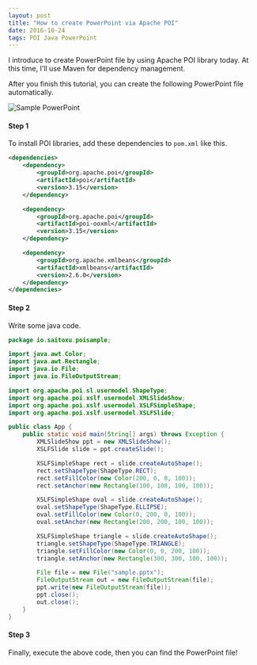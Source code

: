 ```yaml
---
layout: post
title: "How to create PowerPoint via Apache POI"
date: 2016-10-24
tags: POI Java PowerPoint
---
```

I introduce to create PowerPoint file by using Apache POI library today.
At this time, I'll use Maven for dependency management.

After you finish this tutorial,
you can create the following PowerPoint file automatically.

![Sample PowerPoint]({{site.baseurl}}/images/2016-10-24-sample-power-point.png)

#### **Step 1**
To install POI libraries, add these dependencies to `pom.xml` like this.

```xml
<dependencies>
    <dependency>
        <groupId>org.apache.poi</groupId>
        <artifactId>poi</artifactId>
        <version>3.15</version>
    </dependency>

    <dependency>
        <groupId>org.apache.poi</groupId>
        <artifactId>poi-ooxml</artifactId>
        <version>3.15</version>
    </dependency>

    <dependency>
        <groupId>org.apache.xmlbeans</groupId>
        <artifactId>xmlbeans</artifactId>
        <version>2.6.0</version>
    </dependency>
</dependencies>
```

#### **Step 2**
Write some java code.

```java
package io.saitoxu.poisample;

import java.awt.Color;
import java.awt.Rectangle;
import java.io.File;
import java.io.FileOutputStream;

import org.apache.poi.sl.usermodel.ShapeType;
import org.apache.poi.xslf.usermodel.XMLSlideShow;
import org.apache.poi.xslf.usermodel.XSLFSimpleShape;
import org.apache.poi.xslf.usermodel.XSLFSlide;

public class App {
    public static void main(String[] args) throws Exception {
        XMLSlideShow ppt = new XMLSlideShow();
        XSLFSlide slide = ppt.createSlide();

        XSLFSimpleShape rect = slide.createAutoShape();
        rect.setShapeType(ShapeType.RECT);
        rect.setFillColor(new Color(200, 0, 0, 100));
        rect.setAnchor(new Rectangle(100, 100, 100, 100));

        XSLFSimpleShape oval = slide.createAutoShape();
        oval.setShapeType(ShapeType.ELLIPSE);
        oval.setFillColor(new Color(0, 200, 0, 100));
        oval.setAnchor(new Rectangle(200, 200, 100, 100));

        XSLFSimpleShape triangle = slide.createAutoShape();
        triangle.setShapeType(ShapeType.TRIANGLE);
        triangle.setFillColor(new Color(0, 0, 200, 100));
        triangle.setAnchor(new Rectangle(300, 300, 100, 100));

        File file = new File("sample.pptx");
        FileOutputStream out = new FileOutputStream(file);
        ppt.write(new FileOutputStream(file));
        ppt.close();
        out.close();
    }
}
```

#### **Step 3**
Finally, execute the above code, then you can find the PowerPoint file!
